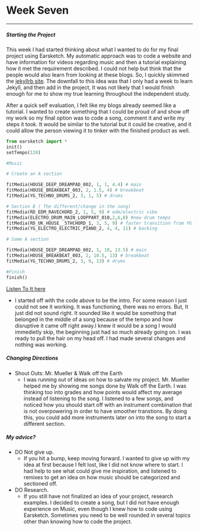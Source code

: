 # Week Seven
---
##### Starting the Project
This week I had started thinking about what I wanted to do for my final project using Earsketch. My automatic approach was to code a website and have information for videos regarding music and then a tutorial explaining how it met the requirement described. I could not help but think that the people would also learn from looking at these blogs. So, I quickly skimmed the [jekyllrb site](https://jekyllrb.com/). The downfall to this idea was that I only had a week to learn Jekyll, and then add in the project, It was not likely that I would finish enough for me to show my true learning throughout the independent study.  

After a quick self evaluation, I felt like my blogs already seemed like a tutorial. I wanted to create something that I could be proud of and show off my work so my final option was to code a song, comment it and write my steps it took. It would be similar to the tutorial but it could be creative, and it could allow the person viewing it to tinker with the finished product as well.
```python
from earsketch import *
init()
setTempo(120)

#Music

# Create an A section

fitMedia(HOUSE_DEEP_DREAMPAD_002, 1, 1, 4.4) # main
fitMedia(HOUSE_BREAKBEAT_003, 2, 1.5, 4) # breakbeat
fitMedia(YG_TECHNO_DRUMS_2, 3, 1, 5) # drums

# Section B ( The different/change in the song)
fitMedia(RD_EDM_RAVECHORD_2, 1, 5, 9) # edm/electric vibe
fitMedia(ELECTRO_DRUM_MAIN_LOOPPART_010,2,6,8) #new drum tempo
fitMedia(RD_UK_HOUSE__5THCHORD_1, 3, 5, 9) # faster transition from YG
fitMedia(YG_ELECTRO_ELECTRIC_PIANO_2, 4, 4, 11) # backing

# Same A section

fitMedia(HOUSE_DEEP_DREAMPAD_002, 1, 10, 13.5) # main
fitMedia(HOUSE_BREAKBEAT_003, 2, 10.5, 13) # breakbeat
fitMedia(YG_TECHNO_DRUMS_2, 3, 9, 13) # drums

#Finish
finish()
```
 [Listen To It here](https://clyp.it/fiyk5cr0)
  * I started off with the code above to be the intro. For some reason I just could not see it working. It was functioning, there was no errors. But, It just did not sound right. It sounded like it would be something that belonged in the middle of a song because of the tempo and how disruptive it came off right away.I knew it would be a song I would immedietly skip, the beginning just had so much already going on. I was ready to pull the hair on my head off. I had made several changes and nothing was working.
  
##### Changing Directions
  * Shout Outs: Mr. Mueller & Walk off the Earth
    * I was running out of ideas on how to salvate my project. Mr. Mueller helped me by showing me songs done by Walk off the Earth. I was thinking too into grades and how points would affect my average instead of listening to the song. I listened to a few songs, and noticed how you should start off with an instrument combination that is not overpowering in order to have smoother transtions. By doing this, you could add more instruments  later on into the song to start a different section.
##### My advice?
  * DO Not give up. 
    * If you hit a bump, keep moving forward. I wanted to give up with my idea at first because I felt lost, like I did not know where to start. I had help to see what could give me inspiration, and listened to remixes to get an idea on how music should be categorized and sectioned off.
  * DO Research.
    * If you still have not finalized an idea of your project, research examples. I decided to create a song, but I did not have enough experience on Music, even though I knew how to code using Earsketch. Sometimes you need to be well rounded in several topics other than knowing how to code the project.
  



